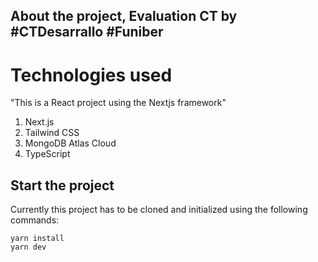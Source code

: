 ## About the project, Evaluation CT by #CTDesarrallo #Funiber
# Technologies used
"This is a React project using the Nextjs framework"
1. Next.js
2. Tailwind CSS
3. MongoDB Atlas Cloud
4. TypeScript


## Start the project

Currently this project has to be cloned and initialized using the following commands:

```
yarn install
yarn dev
```
